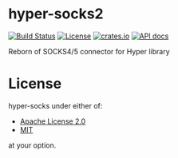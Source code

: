 # hyper-socks2
[![Build Status](https://travis-ci.org/ark0f/hyper-socks2.svg?branch=master)](https://travis-ci.org/ark0f/hyper-socks2)
[![License](https://img.shields.io/crates/l/hyper-socks2.svg)](https://github.com/ark0f/hyper-socks2/blob/master/LICENSE.md)
[![crates.io](https://img.shields.io/crates/v/hyper-socks2.svg)]()
[![API docs](https://docs.rs/hyper-socks2/badge.svg)](https://docs.rs/hyper-socks2)

Reborn of SOCKS4/5 connector for Hyper library

# License
hyper-socks under either of:

* [Apache License 2.0]([LICENSE](https://github.com/ark0f/hyper-socks2/blob/master/LICENSE-APACHE.md))
* [MIT](https://github.com/ark0f/hyper-socks2/blob/master/LICENSE.md)

at your option.
